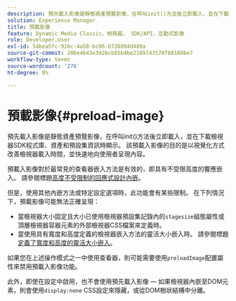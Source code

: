 ```yaml
---
description: 預先載入影像是靜態資產預覽影像，在呼叫init()方法後立即載入，並在下載檢視器SDK程式庫、資產和預設集資訊時顯示。 該預載入影像的目的是以視覺化方式改善檢視器載入時間，並快速地向使用者呈現內容。
solution: Experience Manager
title: 預載影像
feature: Dynamic Media Classic，檢視器， SDK/API，互動式影像
role: Developer,User
exl-id: 54bea5fc-916c-4a58-bc06-b726884d488a
source-git-commit: 206e4643e3926cb85b4be2189743578f88180be7
workflow-type: tm+mt
source-wordcount: '276'
ht-degree: 0%

---
```


# 預載影像{#preload-image}

預先載入影像是靜態資產預覽影像，在呼叫init()方法後立即載入，並在下載檢視器SDK程式庫、資產和預設集資訊時顯示。 該預載入影像的目的是以視覺化方式改善檢視器載入時間，並快速地向使用者呈現內容。

預載入影像對於最常見的查看器嵌入方法是有效的，即具有不受限高度的響應嵌入。 請參閱標題[高度不受限制的回應式設計內嵌](../../c-html5-aem-asset-viewers/c-html5-aem-interactive-images/c-html5-aem-interactive-images.md#section-6bb5d3c502544ad18a58eafe12a13435)。

但是，使用其他內嵌方法或特定設定選項時，此功能會有某些限制。 在下列情況下，預載影像可能無法正確呈現：

* 當檢視器大小固定且大小已使用檢視器預設集記錄內的`stagesize`組態屬性或頂層檢視器容器元素的外部檢視器CSS檔案來定義時。
* 當使用具有寬度和高度定義的檢視器嵌入方法的靈活大小嵌入時。 請參閱標題[定義了寬度和高度的靈活大小嵌入](../../c-html5-aem-asset-viewers/c-html5-aem-interactive-images/c-html5-aem-interactive-images.md#section-6bb5d3c502544ad18a58eafe12a13435)。

如果您在上述操作模式之一中使用查看器，則可能需要使用`preloadImage`配置屬性來禁用預載入影像功能。

此外，即使在設定中啟用，也不會使用預先載入影像 — 如果檢視器內嵌至DOM元素，則會使用`display:none` CSS設定來隱藏，或從DOM樹狀結構中分離。
